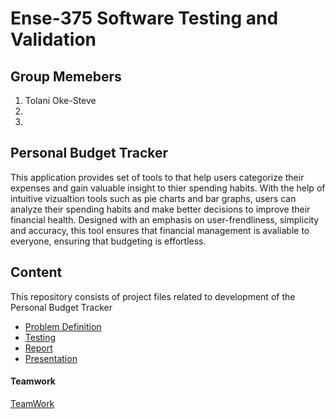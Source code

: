 # Ense-375 Software Testing and Validation 

## Group Memebers
1. Tolani Oke-Steve
2. 
3. 

## Personal Budget Tracker
This application provides set of tools to that help users categorize their expenses and gain valuable insight to thier spending habits. With the help of intuitive vizualtion tools such as pie charts and bar graphs, users can analyze their spending habits and make better decisions to improve their financial health. Designed with an emphasis on user-frendliness, simplicity and accuracy, this tool ensures that financial management is avaliable to everyone, ensuring that budgeting is effortless.

## Content
This repository consists of project files related to development of the Personal Budget Tracker
- [Problem Definition](https://github.com/Ense-375/Ense-375/blob/main/Report.md)
- [Testing](https://github.com/Ense-375/Ense-375/blob/main/TESTING.md)
- [Report](https://github.com/Ense-375/Ense-375/blob/main/Report.md)
- [Presentation]()

#### Teamwork
[TeamWork](https://github.com/Ense-375/Ense-375/tree/main/Documents/Teamwork)
